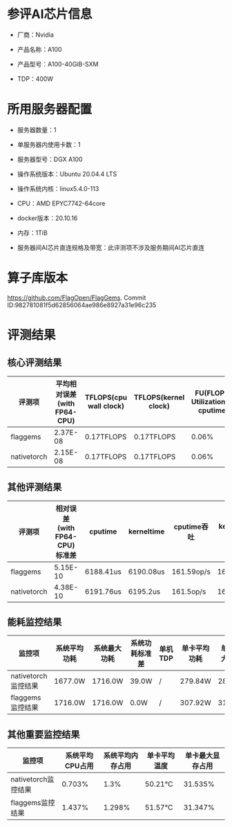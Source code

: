 # 参评AI芯片信息

* 厂商：Nvidia


* 产品名称：A100
* 产品型号：A100-40GiB-SXM
* TDP：400W

# 所用服务器配置

* 服务器数量：1


* 单服务器内使用卡数：1
* 服务器型号：DGX A100
* 操作系统版本：Ubuntu 20.04.4 LTS
* 操作系统内核：linux5.4.0-113
* CPU：AMD EPYC7742-64core
* docker版本：20.10.16
* 内存：1TiB
* 服务器间AI芯片直连规格及带宽：此评测项不涉及服务期间AI芯片直连

# 算子库版本

https://github.com/FlagOpen/FlagGems. Commit ID:982781081f5d62856064ae986e8927a31e96c235

# 评测结果

## 核心评测结果

| 评测项  | 平均相对误差(with FP64-CPU) | TFLOPS(cpu wall clock) | TFLOPS(kernel clock) | FU(FLOPS Utilization)-cputime | FU-kerneltime |
| ---- | -------------- | -------------- | ------------ | ------ | ----- |
| flaggems | 2.37E-08    | 0.17TFLOPS       | 0.17TFLOPS        | 0.06% | 0.06% |
| nativetorch | 2.15E-08    | 0.17TFLOPS      | 0.17TFLOPS      | 0.06%      | 0.06%    |

## 其他评测结果

| 评测项  | 相对误差(with FP64-CPU)标准差 | cputime | kerneltime | cputime吞吐 | kerneltime吞吐 | 无预热时延 | 预热后时延 |
| ---- | -------------- | -------------- | ------------ | ------------ | -------------- | -------------- | ------------ |
| flaggems | 5.15E-10    | 6188.41us       | 6190.08us        | 161.59op/s | 161.55op/s | 258560.12us | 6246.11us |
| nativetorch | 4.38E-10    | 6191.76us       | 6195.2us        | 161.5op/s | 161.42op/s | 10662.18us | 6239.27us |

## 能耗监控结果

| 监控项  | 系统平均功耗  | 系统最大功耗  | 系统功耗标准差 | 单机TDP | 单卡平均功耗 | 单卡最大功耗 | 单卡功耗标准差 | 单卡TDP |
| ---- | ------- | ------- | ------- | ----- | ------------ | ------------ | ------------- | ----- |
| nativetorch监控结果 | 1677.0W | 1716.0W | 39.0W   | /     | 279.84W       | 286.0W      | 4.71W        | 1677.0  |
| flaggems监控结果 | 1716.0W | 1716.0W | 0.0W   | /     | 307.92W       | 312.0W      | 3.25W        | 1716.0  |

## 其他重要监控结果

| 监控项  | 系统平均CPU占用 | 系统平均内存占用 | 单卡平均温度 | 单卡最大显存占用 |
| ---- | --------- | -------- | ------------ | -------------- |
| nativetorch监控结果 | 0.703%    | 1.3%   | 50.21°C       | 31.535%        |
| flaggems监控结果 | 1.437%    | 1.298%   | 51.57°C       | 31.347%        |

